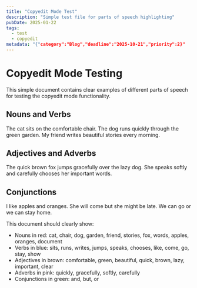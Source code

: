 ```yaml
---
title: "Copyedit Mode Test"
description: "Simple test file for parts of speech highlighting"
pubDate: 2025-01-22
tags: 
  - test
  - copyedit
metadata: "{"category":"Blog","deadline":"2025-10-21","priority":2}"
---
```


# Copyedit Mode Testing

This simple document contains clear examples of different parts of speech for testing the copyedit mode functionality.

## Nouns and Verbs

The cat sits on the comfortable chair. The dog runs quickly through the green garden. My friend writes beautiful stories every morning.

## Adjectives and Adverbs  

The quick brown fox jumps gracefully over the lazy dog. She speaks softly and carefully chooses her important words.

## Conjunctions

I like apples and oranges. She will come but she might be late. We can go or we can stay home.

This document should clearly show:
- Nouns in red: cat, chair, dog, garden, friend, stories, fox, words, apples, oranges, document  
- Verbs in blue: sits, runs, writes, jumps, speaks, chooses, like, come, go, stay, show
- Adjectives in brown: comfortable, green, beautiful, quick, brown, lazy, important, clear
- Adverbs in pink: quickly, gracefully, softly, carefully
- Conjunctions in green: and, but, or
